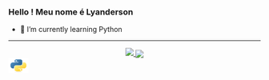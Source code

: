 ### Hello ! Meu nome é Lyanderson 
- 🌱 I’m currently learning Python
----------------------------------------------------------------------------------------------------------------------------------------------
<div align="center">
<a href="https://beacons.al/Lyanderson">
<img height="180em" src="https://github-readme-stats.vercel.app/api?username=Lyanderson-SR&show_icons=true&theme=radical&include_all_commits=true&icon_color=00FFF7&title_color=00FFF7&bg_color=000000"/>  
<img align="center" height="180em" src="https://github-readme-stats.vercel.app/api/top-langs/?username=Lyanderson-SR&layout=compact&icon_color=00FFF7&title_color=00FFF7&bg_color=000000")/>
</div>
<img align="center" alt="Lyanderson-Python" height="30" width="40" src="https://raw.githubusercontent.com/devicons/devicon/master/icons/python/python-original.svg">
